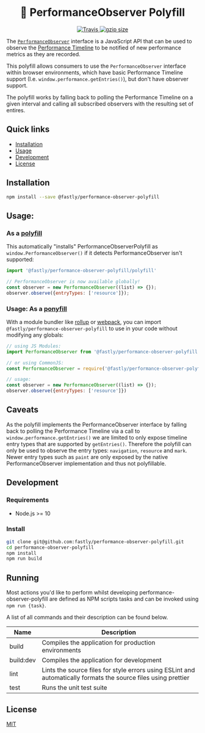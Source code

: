 <h1 align="center" style="border-bottom: none;">🔎 PerformanceObserver Polyfill</h1>
<p align="center">
  <a href="https://travis-ci.org/fastly/performance-observer-polyfill">
    <img alt="Travis" src="https://img.shields.io/travis/fastly/performance-observer-polyfill/master.svg">
  </a>
  <a href="https://unpkg.com/@fastly/performance-observer-polyfill/polyfill">
    <img src="https://img.badgesize.io/https://unpkg.com/@fastly/performance-observer-polyfill/polyfill/index.js?compression=gzip" alt="gzip size">
  </a>
</p>

The [`PerformanceObserver`](https://developer.mozilla.org/en-US/docs/Web/API/PerformanceObserver) interface is a JavaScript API that can be used to observe the [Performance Timeline](https://www.w3.org/TR/performance-timeline-2/#dfn-performance-timeline) to be notified of new performance metrics as they are recorded.

This polyfill allows consumers to use the `PerformanceObserver` interface within browser environments, which have basic Performance Timeline support (I.e. `window.performance.getEntries()`), but don't have observer support. 

The polyfill works by falling back to polling the Performance Timeline on a given interval and calling all subscribed observers with the resulting set of entires. 

## Quick links
- [Installation](#installation)
- [Usage](#usage)
- [Development](#development)
- [License](#license)

## Installation
```sh
npm install --save @fastly/performance-observer-polyfill
```

## Usage: 

### As a [polyfill](https://ponyfill.com/#polyfill)
This automatically "installs" PerformanceObserverPolyfill as `window.PerformanceObserver()` if it detects PerformanceObserver isn't supported:

```js
import '@fastly/performance-observer-polyfill/polyfill'

// PerformanceObserver is now available globally!
const observer = new PerformanceObserver((list) => {});
observer.observe({entryTypes: ['resource']});
```

### Usage: As a [ponyfill](https://github.com/sindresorhus/ponyfill)

With a module bundler like [rollup](http://rollupjs.org) or [webpack](https://webpack.js.org),
you can import `@fastly/performance-observer-polyfill` to use in your code without modifying any globals:

```js
// using JS Modules:
import PerformanceObserver from '@fastly/performance-observer-polyfill'

// or using CommonJS:
const PerformanceObserver = require('@fastly/performance-observer-polyfill')

// usage:
const observer = new PerformanceObserver((list) => {});
observer.observe({entryTypes: ['resource']})
```

## Caveats
As the polyfill implements the PerformanceObserver interface by falling back to polling the Performance Timeline via a call to `window.performance.getEntries()` we are limited to only expose timeline entry types that are supported by `getEntries()`. Therefore the polyfill can only be used to observe the entry types: `navigation`, `resource` and `mark`. Newer entry types such as `paint` are only exposed by the native PerformanceObserver implementation and thus not polyfillable. 

## Development

### Requirements
- Node.js >= 10

### Install
```sh
git clone git@github.com:fastly/performance-observer-polyfill.git
cd performance-observer-polyfill
npm install
npm run build
```

## Running
Most actions you'd like to perform whilst developing performance-observer-polyfill are defined as NPM scripts tasks and can be invoked using `npm run {task}`.

A list of all commands and their description can be found below.


| Name      | Description                                                                                                    |
| --------- | -------------------------------------------------------------------------------------------------------------- |
| build     | Compiles the application for production environments                                                           |
| build:dev | Compiles the application for development                                                                       |
| lint      | Lints the source files for style errors using ESLint and automatically formats the source files using prettier |
| test      | Runs the unit test suite                                                                                       |

## License
[MIT](https://github.com/fastly/insights.js/blob/master/LICENSE)
